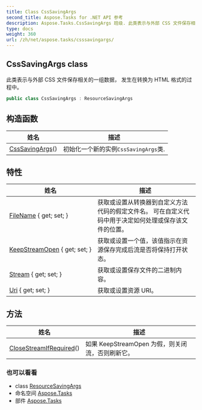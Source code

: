 ```yaml
---
title: Class CssSavingArgs
second_title: Aspose.Tasks for .NET API 参考
description: Aspose.Tasks.CssSavingArgs 班级. 此类表示与外部 CSS 文件保存相关的一组数据 发生在转换为 HTML 格式的过程中
type: docs
weight: 360
url: /zh/net/aspose.tasks/csssavingargs/
---
```

## CssSavingArgs class

此类表示与外部 CSS 文件保存相关的一组数据， 发生在转换为 HTML 格式的过程中。

```csharp
public class CssSavingArgs : ResourceSavingArgs
```

## 构造函数

| 姓名 | 描述 |
| --- | --- |
| [CssSavingArgs](csssavingargs/)() | 初始化一个新的实例`CssSavingArgs`类. |

## 特性

| 姓名 | 描述 |
| --- | --- |
| [FileName](../../aspose.tasks/resourcesavingargs/filename/) { get; set; } | 获取或设置从转换器到自定义方法代码的假定文件名。 可在自定义代码中用于决定如何处理或保存该文件的位置。 |
| [KeepStreamOpen](../../aspose.tasks/resourcesavingargs/keepstreamopen/) { get; set; } | 获取或设置一个值，该值指示在资源保存完成后流是否将保持打开状态。 |
| [Stream](../../aspose.tasks/resourcesavingargs/stream/) { get; set; } | 获取或设置保存文件的二进制内容。 |
| [Uri](../../aspose.tasks/resourcesavingargs/uri/) { get; set; } | 获取或设置资源 URI。 |

## 方法

| 姓名 | 描述 |
| --- | --- |
| [CloseStreamIfRequired](../../aspose.tasks/resourcesavingargs/closestreamifrequired/)() | 如果 KeepStreamOpen 为假，则关闭流，否则刷新它。 |

### 也可以看看

* class [ResourceSavingArgs](../resourcesavingargs/)
* 命名空间 [Aspose.Tasks](../../aspose.tasks/)
* 部件 [Aspose.Tasks](../../)


